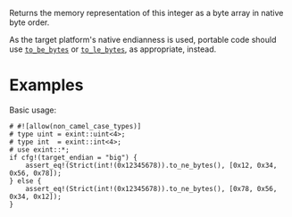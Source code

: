 Returns the memory representation of this integer as a byte array in native byte order.

As the target platform's native endianness is used, portable code should use
[`to_be_bytes`] or [`to_le_bytes`], as appropriate, instead.

[`to_be_bytes`]: Self::to_be_bytes
[`to_le_bytes`]: Self::to_le_bytes

# Examples

Basic usage:

```
# #![allow(non_camel_case_types)]
# type uint = exint::uint<4>;
# type int  = exint::int<4>;
# use exint::*;
if cfg!(target_endian = "big") {
    assert_eq!(Strict(int!(0x12345678)).to_ne_bytes(), [0x12, 0x34, 0x56, 0x78]);
} else {
    assert_eq!(Strict(int!(0x12345678)).to_ne_bytes(), [0x78, 0x56, 0x34, 0x12]);
}
```
